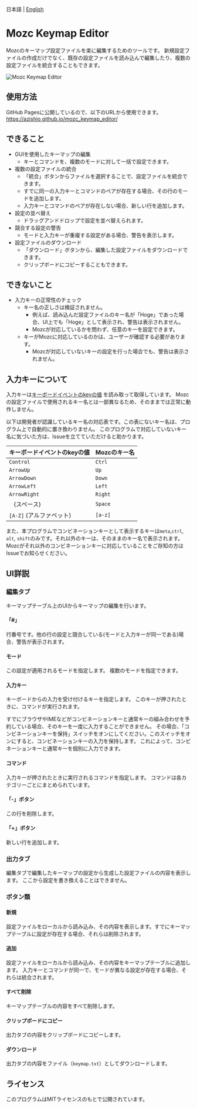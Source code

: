 日本語 | [English](README.en.md)

# Mozc Keymap Editor

Mozcのキーマップ設定ファイルを楽に編集するためのツールです。
新規設定ファイルの作成だけでなく、既存の設定ファイルを読み込んで編集したり、複数の設定ファイルを統合することもできます。

![Mozc Keymap Editor](https://github.com/azishio/mozc_keymap_editor/assets/127939746/6ca19970-a16e-47e1-9c88-6506810956ae)

## 使用方法

GitHub Pagesに公開しているので、以下のURLから使用できます。
https://azishio.github.io/mozc_keymap_editor/

## できること

+ GUIを使用したキーマップの編集
    + キーとコマンドを、複数のモードに対して一括で設定できます。
+ 複数の設定ファイルの統合
    + 「統合」ボタンからファイルを選択することで、設定ファイルを統合できます。
    + すでに同一の入力キーとコマンドのペアが存在する場合、その行のモードを追加します。
    + 入力キーとコマンドのペアが存在しない場合、新しい行を追加します。
+ 設定の並べ替え
    + ドラッグアンドドロップで設定を並べ替えられます。
+ 競合する設定の警告
    + モードと入力キーが重複する設定がある場合、警告を表示します。
+ 設定ファイルのダウンロード
    + 「ダウンロード」ボタンから、編集した設定ファイルをダウンロードできます。
    + クリップボードにコピーすることもできます。

## できないこと

+ 入力キーの正常性のチェック
    + キー名の正しさは検証されません。
        + 例えば、読み込んだ設定ファイルのキー名が「Hoge」であった場合、UI上でも「Hoge」として表示され、警告は表示されません。
        + Mozcが対応しているかを問わず、任意のキーを設定できます。
    + キーがMozcに対応しているのかは、ユーザーが確認する必要があります。
        + Mozcが対応していないキーの設定を行った場合でも、警告は表示されません。

## 入力キーについて

入力キーは[キーボードイベントのkeyの値](https://developer.mozilla.org/ja/docs/Web/API/UI_Events/Keyboard_event_key_values)
を読み取って取得しています。
Mozcの設定ファイルで使用されるキー名とは一部異なるため、そのままでは正常に動作しません。

以下は開発者が認識しているキー名の対応表です。この表にないキー名は、プログラム上で自動的に置き換わりません。
このプログラムで対応していないキー名に気づいた方は、Issueを立てていただけると助かります。

| キーボードイベントのkeyの値   | Mozcのキー名 |
|-------------------|----------|
| `Control`         | `Ctrl`   |
| `ArrowUp`         | `Up`     |
| `ArrowDown`       | `Down`   |
| `ArrowLeft`       | `Left`   |
| `ArrowRight`      | `Right`  |
| ` ` (スペース)        | `Space`  |
| `[A-Z]` (アルファベット) | `[a-z]`  |

また、本プログラムでコンビネーションキーとして表示するキーは`meta`,`ctrl`, `alt`, `shift`のみです。それ以外のキーは、そのままのキー名で表示されます。
Mozcがそれ以外のコンビネーションキーに対応していることをご存知の方はIssueでお知らせください。

## UI詳説

### 編集タブ

キーマップテーブル上のUIからキーマップの編集を行います。

#### 「\#」

行番号です。他の行の設定と競合している(モードと入力キーが同一である)場合、警告が表示されます。

#### モード

この設定が適用されるモードを指定します。
複数のモードを指定できます。

#### 入力キー

キーボードからの入力を受け付けるキーを指定します。
このキーが押されたときに、コマンドが実行されます。

すでにブラウザやIMEなどがコンビネーションキーと通常キーの組み合わせを予約している場合、そのキーを一度に入力することができません。
その場合、「コンビネーションキーを保持」スイッチをオンにしてください。このスイッチをオンにすると、コンビネーションキーの入力を保持します。
これによって、コンビネーションキーと通常キーを個別に入力できます。

#### コマンド

入力キーが押されたときに実行されるコマンドを指定します。
コマンドは各カテゴリーごとにまとめられています。

#### 「-」ボタン

この行を削除します。

#### 「+」ボタン

新しい行を追加します。

### 出力タブ

編集タブで編集したキーマップの設定から生成した設定ファイルの内容を表示します。
ここから設定を書き換えることはできません。

### ボタン類

#### 新規

設定ファイルをローカルから読み込み、その内容を表示します。すでにキーマップテーブルに設定が存在する場合、それらは削除されます。

#### 追加

設定ファイルをローカルから読み込み、その内容をキーマップテーブルに追加します。
入力キーとコマンドが同一で、モードが異なる設定が存在する場合、それらは統合されます。

#### すべて削除

キーマップテーブルの内容をすべて削除します。

#### クリップボードにコピー

出力タブの内容をクリップボードにコピーします。

#### ダウンロード

出力タブの内容をファイル（`keymap.txt`）としてダウンロードします。

## ライセンス

このプログラムはMITライセンスのもとで公開されています。

